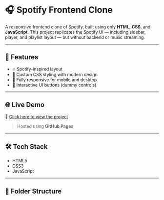 # 🎧 Spotify Frontend Clone

A responsive frontend clone of Spotify, built using only **HTML**, **CSS**, and **JavaScript**. This project replicates the Spotify UI — including sidebar, player, and playlist layout — but without backend or music streaming.

---

## 🚀 Features

- 🔥 Spotify-inspired layout
- 🎨 Custom CSS styling with modern design
- 📱 Fully responsive for mobile and desktop
- 🎵 Interactive UI buttons (dummy controls)

---

## 🌐 Live Demo

🔗 [Click here to view the project](https://spotify-clone-black-omega.vercel.app/)

> Hosted using **GitHub Pages**

---

## 🛠 Tech Stack

- HTML5
- CSS3
- JavaScript

---

## 📁 Folder Structure


